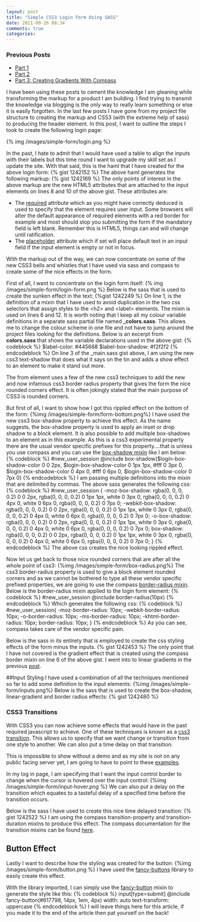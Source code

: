 ```yaml
---
layout: post
title: "Simple CSS3 Login Form Using SASS"
date: 2011-09-26 08:34
comments: true
categories: 
---
```

### Previous Posts
- [Part 1](/blog/2011/09/07/site-refresh-with-html5-and-sass---part-1/)
- [Part 2](/blog/2011/09/08/site-refresh-with-html5-and-sass---part-2/)
- [Part 3: Creating Gradients With Compass](/blog/2011/09/18/creating-gradients-with-compass-and-sass/)

I have been using these posts to cement the knowledge I am gleaning while transforming the markup for a product I am building.  I find trying to transmit the knowledge via blogging is the only way to really learn something or else it is easily forgotten.  In the last few posts I have gone from my project file structure to creating the markup and CSS3 (with the extreme help of sass) to producing the header element.  In this post, I want to outline the steps I took to create the following login page:

{% img /images/simple-form/login.png %}

In the past, I hate to admit that I would have used a table to align the inputs with their labels but this time round I want to upgrade my skill set as I update the site.  With that said, this is the haml that I have created for the above login form:
{% gist 1242152 %}
The above haml generates the following markup:
{% gist 1242169 %}
The only points of interest in the above markup are the new HTML5 attributes that are attached to the input elements on lines 8 and 10 of the above gist.  These attributes are:

- The <a href="http://dev.w3.org/html5/spec-author-view/common-input-element-attributes.html#the-required-attribute" target="_blank">required</a> attribute which as you might have correctly deduced is used to specify that the element requires user input.  Some browsers will alter the default appearance of required elements with a red border for example and most should stop you submitting the form if the mandatory field is left blank.  Remember this is HTML5, things can and will change until ratification.
- The <a href="http://dev.w3.org/html5/spec-author-view/common-input-element-attributes.html#the-placeholder-attribute" target="_blank">placeholder</a> attribute which if set will place default text in an input field if the input element is empty or not in focus.

With the markup out of the way, we can now concentrate on some of the new CSS3 bells and whistles that I have used via sass and compass to create some of the nice effects in the form.

First of all, I want to concentrate on the login form itself:
{% img /images/simple-form/login-form.png %}
Below is the sass that is used to create the sunken effect in the text:
{%gist 1242249 %}
On line 1, is the definition of a mixin that I have used to avoid duplication in the two css selectors that assign styles to the &lt;h2&gt; and &lt;label&gt; elements.  The mixin is used on lines 6 and 12.  It is worth noting that I keep all my colour variable definitions in a separate sass partial file named **_colors.sass**.  This allows me to change the colour scheme in one file and not have to jump around the project files looking for the definitions.  Below is an excerpt from **colors.sass** that shows the variable declarations used in the above gist:
{% codeblock %}
$label-color: #445668
$label-box-shadow: #f2f2f2
{% endcodeblock %}
On line 3 of the _main.sass gist above, I am using the new css3 text-shadow that does what it says on the tin and adds a show effect to an element to make it stand out more.

The from element uses a few of the new css3 techniques to add the new and now infamous css3 border radius property that gives the form the nice rounded corners effect.  It is often jokingly stated that the main purpose of CSS3 is rounded corners.  

But first of all, I want to show how I got this rippled effect on the bottom of the form:
{%img /images/simple-form/form-bottom.png%}
I have used the new css3 box-shadow property to achieve this effect. As the name suggests, the box-shadow property is used to apply an inset or drop shadow to a block element.  It is also possible to add multiple box-shadows to an element as in this example.  As this is a css3 experimental property there are the usual vendor specific prefixes for this property....that is unless you use compass and you can use the <a href="http://compass-style.org/reference/compass/css3/box_shadow/" target="_blank">box-shadow mixin</a> like I am below:
{% codeblock %}
#new_user_session
  @include box-shadow($login-box-shadow-color 0 0 2px, $login-box-shadow-color 0 1px 1px, #fff 0 3px 0, $login-box-shadow-color 0 4px 0, #fff 0 6px 0, $login-box-shadow-color 0 7px 0)
{% endcodeblock %}
I am passing multiple definitions into the mixin that are delimited by commas.  The above sass generates the following css:
{% codeblock %}
#new_user_session {
  -moz-box-shadow: rgba(0, 0, 0, 0.2) 0 0 2px, rgba(0, 0, 0, 0.2) 0 1px 1px, white 0 3px 0, rgba(0, 0, 0, 0.2) 0 4px 0, white 0 6px 0, rgba(0, 0, 0, 0.2) 0 7px 0;
  -webkit-box-shadow: rgba(0, 0, 0, 0.2) 0 0 2px, rgba(0, 0, 0, 0.2) 0 1px 1px, white 0 3px 0, rgba(0, 0, 0, 0.2) 0 4px 0, white 0 6px 0, rgba(0, 0, 0, 0.2) 0 7px 0;
  -o-box-shadow: rgba(0, 0, 0, 0.2) 0 0 2px, rgba(0, 0, 0, 0.2) 0 1px 1px, white 0 3px 0, rgba(0, 0, 0, 0.2) 0 4px 0, white 0 6px 0, rgba(0, 0, 0, 0.2) 0 7px 0;
  box-shadow: rgba(0, 0, 0, 0.2) 0 0 2px, rgba(0, 0, 0, 0.2) 0 1px 1px, white 0 3px 0, rgba(0, 0, 0, 0.2) 0 4px 0, white 0 6px 0, rgba(0, 0, 0, 0.2) 0 7px 0;
}
{% endcodeblock %}
The above css creates the nice looking rippled effect.

Now let us get back to those nice rounded corners that are after all the whole point of css3:
{%img /images/simple-form/box-radius.png%}
The css3 border-radius property is used to give a block element rounded corners and as we cannot be bothered to type all these vendor specific prefixed properties, we are going to use the compass <a href="http://compass-style.org/reference/compass/css3/border_radius/">border-radius mixin</a>.
Below is the border-radius mixin applied to the login form element:
{% codeblock %}
#new_user_session
  @include border-radius(10px)
{% endcodeblock %}
Which generates the following css:
{% codeblock %}
#new_user_session{
-moz-border-radius: 10px;
-webkit-border-radius: 10px;
-o-border-radius: 10px;
-ms-border-radius: 10px;
-khtml-border-radius: 10px;
border-radius: 10px;
}
{% endcodeblock %}
As you can see, compass takes care of the vendor specific pain.

Below is the sass in its entirety that is employed to create the css styling effects of the form minus the inputs.
{% gist 1242453 %}
The only point that I have not covered is the gradient effect that is created using the compass border mixin on line 6 of the above gist.  I went into to linear gradients in the previous [post](/blog/2011/09/18/creating-gradients-with-compass-and-sass/).

##Input Styling
I have used a combination of all the techniques mentioned so far to add some definition to the input elements:
{%img /images/simple-form/inputs.png%}
Below is the sass that is used to create the box-shadow, linear-gradient and border radius effects:
{% gist 1242480 %}

### CSS3 Transitions 
With CSS3 you can now achieve some effects that would have in the past required javascript to achieve.  One of these techniques is known as a <a href="http://www.w3schools.com/css3/css3_transitions.asp" target="_blank">css3 transition</a>.  This allows us to specify that we want change or transition from one style to another.  We can also put a time delay on that transition.

This is impossible to show without a demo and as my site is not on any public facing server yet, I am going to have to point to these <a href="http://24ways.org/2009/going-nuts-with-css-transitions" target="_blank">examples</a>.

In my log in page, I am specifying that I want the input control border to change when the cursor is hovered over the input control:
{%img /images/simple-form/input-hover.png %}
We can also put a delay on the transition which equates to a tasteful delay of a specified time before the transition occurs.

Below is the sass I have used to create this nice time delayed transition:
{% gist 1242522 %}
I am using the compass transition-property and transition-duration mixins to produce this effect.  The compass documentation for the transition mixins can be found <a href="http://compass-style.org/examples/compass/css3/transition/">here</a>.

## Button Effect
Lastly I want to describe how the styling was created for the button:
{%img /images/simple-form/button.png %}
I have used the <a href="http://brandonmathis.com/projects/fancy-buttons/">fancy-buttons</a> library to easily create this effect.

With the library imported, I can simply use the <a href="">fancy-button</a> mixin to generate the style like this:
{% codeblock %}
input[type=submit]
  @include fancy-button(#617798, 14px, 1em, 4px)
  width: auto
  text-transform: uppercase
{% endcodeblock %}
I will leave things here for this article, if you made it to the end of the article then pat yourself on the back!